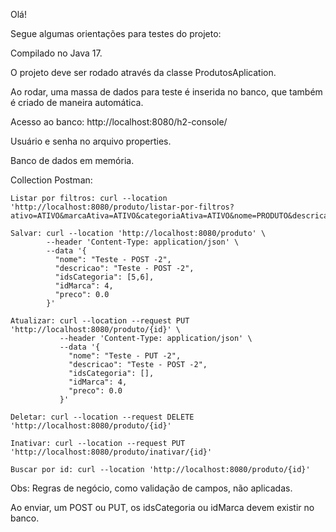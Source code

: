 Olá!

Segue algumas orientações para testes do projeto:

Compilado no Java 17.

O projeto deve ser rodado através da classe ProdutosAplication.

Ao rodar, uma massa de dados para teste é inserida no banco, que também é criado de maneira automática.

Acesso ao banco: http://localhost:8080/h2-console/

Usuário e senha no arquivo properties.

Banco de dados em memória.

Collection Postman:

    Listar por filtros: curl --location 'http://localhost:8080/produto/listar-por-filtros?ativo=ATIVO&marcaAtiva=ATIVO&categoriaAtiva=ATIVO&nome=PRODUTO&descricao=DESCRI%C3%87%C3%83O&codigo=P010&codigoMarca=M010&codigoCategoria=C006'

    Salvar: curl --location 'http://localhost:8080/produto' \
            --header 'Content-Type: application/json' \
            --data '{
              "nome": "Teste - POST -2",
              "descricao": "Teste - POST -2",
              "idsCategoria": [5,6],
              "idMarca": 4,
              "preco": 0.0
            }'

    Atualizar: curl --location --request PUT 'http://localhost:8080/produto/{id}' \
               --header 'Content-Type: application/json' \
               --data '{
                 "nome": "Teste - PUT -2",
                 "descricao": "Teste - POST -2",
                 "idsCategoria": [],
                 "idMarca": 4,
                 "preco": 0.0
               }'

    Deletar: curl --location --request DELETE 'http://localhost:8080/produto/{id}'

    Inativar: curl --location --request PUT 'http://localhost:8080/produto/inativar/{id}'

    Buscar por id: curl --location 'http://localhost:8080/produto/{id}'

Obs: Regras de negócio, como validação de campos, não aplicadas.

Ao enviar, um POST ou PUT, os idsCategoria ou idMarca devem existir no banco.

